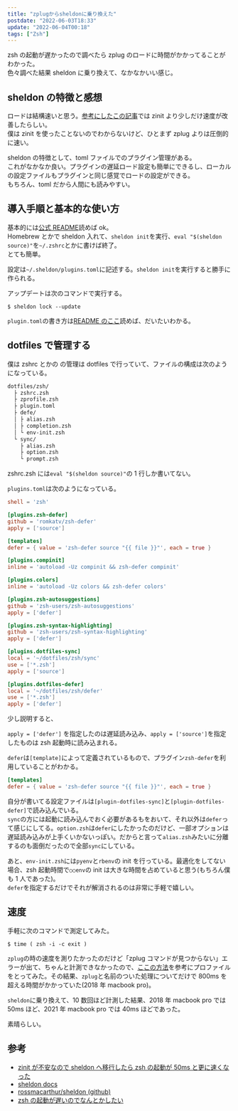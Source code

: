 ```yaml
---
title: "zplugからsheldonに乗り換えた"
postdate: "2022-06-03T18:33"
update: "2022-06-04T00:18"
tags: ["Zsh"]
---
```


zsh の起動が遅かったので調べたら zplug のロードに時間がかかってることがわかった。  
色々調べた結果 sheldon に乗り換えて、なかなかいい感じ。

## sheldon の特徴と感想

ロードは結構速いと思う。[参考にしたこの記事](https://ktrysmt.github.io/blog/migrate-zinit-to-sheldon/)では zinit より少しだけ速度が改善したらしい。  
僕は zinit を使ったことないのでわからないけど、ひとまず zplug よりは圧倒的に速い。

sheldon の特徴として、toml ファイルでのプラグイン管理がある。  
これがなかなか良い。プラグインの遅延ロード設定も簡単にできるし、ローカルの設定ファイルもプラグインと同じ感覚でロードの設定ができる。  
もちろん、toml だから人間にも読みやすい。

## 導入手順と基本的な使い方

基本的には[公式 README](https://github.com/rossmacarthur/sheldon)読めば ok。  
Homebrew とかで sheldon 入れて、`sheldon init`を実行、`eval "$(sheldon source)"`を`~/.zshrc`とかに書けば終了。  
とても簡単。

設定は`~/.sheldon/plugins.toml`に記述する。`sheldon init`を実行すると勝手に作られる。

アップデートは次のコマンドで実行する。

```
$ sheldon lock --update
```

`plugin.toml`の書き方は[README のここ](https://github.com/rossmacarthur/sheldon#%EF%B8%8F-configuration)読めば、だいたいわかる。

## dotfiles で管理する

僕は zshrc とかの の管理は dotfiles で行っていて、ファイルの構成は次のようになっている。

```txt
dotfiles/zsh/
  ├ zshrc.zsh
  ├ zprofile.zsh
  ├ plugin.toml
  ├ defe/
  │ ├ alias.zsh
  │ ├ completion.zsh
  │ └ env-init.zsh
  └ sync/
    ├ alias.zsh
    ├ option.zsh
    └ prompt.zsh
```

zshrc.zsh には`eval "$(sheldon source)"`の 1 行しか書いてない。

`plugins.toml`は次のようになっている。

```toml
shell = 'zsh'

[plugins.zsh-defer]
github = 'romkatv/zsh-defer'
apply = ['source']

[templates]
defer = { value = 'zsh-defer source "{{ file }}"', each = true }

[plugins.compinit]
inline = 'autoload -Uz compinit && zsh-defer compinit'

[plugins.colors]
inline = 'autoload -Uz colors && zsh-defer colors'

[plugins.zsh-autosuggestions]
github = 'zsh-users/zsh-autosuggestions'
apply = ['defer']

[plugins.zsh-syntax-highlighting]
github = 'zsh-users/zsh-syntax-highlighting'
apply = ['defer']

[plugins.dotfiles-sync]
local = '~/dotfiles/zsh/sync'
use = ['*.zsh']
apply = ['source']

[plugins.dotfiles-defer]
local = '~/dotfiles/zsh/defer'
use = ['*.zsh']
apply = ['defer']
```

少し説明すると、

`apply = ['defer']` を指定したのは遅延読み込み、`apply = ['source']`を指定したものは zsh 起動時に読み込まれる。

`defer`は`[template]`によって定義されているもので、プラグイン`zsh-defer`を利用していることがわかる。

```toml
[templates]
defer = { value = 'zsh-defer source "{{ file }}"', each = true }
```

自分が書いてる設定ファイルは`[plugin-dotfiles-sync]`と`[plugin-dotfiles-defer]`で読み込んでいる。  
`sync`の方には起動に読み込んでおく必要があるもをおいて、それ以外は`defer`って感じにしてる。`option.zsh`は`defer`にしたかったのだけど、一部オプションは遅延読み込みが上手くいかないっぽい。だからと言って`alias.zsh`みたいに分離するのも面倒だったので全部`sync`にしている。

あと、`env-init.zsh`には`pyenv`と`rbenv`の init を行っている。最適化をしてない場合、zsh 起動時間で`○○env`の init は大きな時間を占めていると思う(もちろん僕も 1 人であった)。  
`defer`を指定するだけでそれが解消されるのは非常に手軽で嬉しい。

## 速度

手軽に次のコマンドで測定してみた。

```
$ time ( zsh -i -c exit )
```

`zplug`の時の速度を測りたかったのだけど「zplug コマンドが見つからない」エラーが出て、ちゃんと計測できなかったので、[ここの方法](https://qiita.com/vintersnow/items/7343b9bf60ea468a4180#%E3%83%97%E3%83%AD%E3%83%95%E3%82%A1%E3%82%A4%E3%83%AB)を参考にプロファイルをとってみた。その結果、`zplug`と名前のついた処理についてだけで 800ms を超える時間がかかっていた(2018 年 macbook pro)。

`sheldon`に乗り換えて、10 数回ほど計測した結果、2018 年 macbook pro では 50ms ほど、2021 年 macbook pro では 40ms ほどであった。

素晴らしい。

## 参考

- [zinit が不安なので sheldon へ移行したら zsh の起動が 50ms と更に速くなった](https://ktrysmt.github.io/blog/migrate-zinit-to-sheldon/)
- [sheldon docs](https://sheldon.cli.rs/Introduction.html)
- [rossmacarthur/sheldon (github)](https://github.com/rossmacarthur/sheldon)
- [zsh の起動が遅いのでなんとかしたい](https://qiita.com/vintersnow/items/7343b9bf60ea468a4180#%25E3%2583%2597%25)
